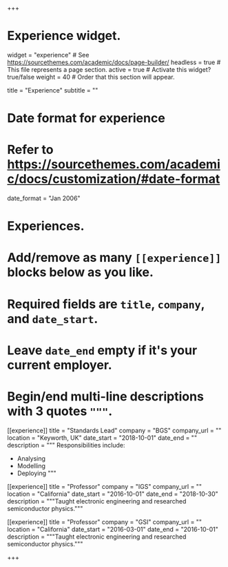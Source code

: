 +++
# Experience widget.
widget = "experience"  # See https://sourcethemes.com/academic/docs/page-builder/
headless = true  # This file represents a page section.
active = true  # Activate this widget? true/false
weight = 40  # Order that this section will appear.

title = "Experience"
subtitle = ""

# Date format for experience
#   Refer to https://sourcethemes.com/academic/docs/customization/#date-format
date_format = "Jan 2006"

# Experiences.
#   Add/remove as many `[[experience]]` blocks below as you like.
#   Required fields are `title`, `company`, and `date_start`.
#   Leave `date_end` empty if it's your current employer.
#   Begin/end multi-line descriptions with 3 quotes `"""`.
[[experience]]
  title = "Standards Lead"
  company = "BGS"
  company_url = ""
  location = "Keyworth, UK"
  date_start = "2018-10-01"
  date_end = ""
  description = """
  Responsibilities include:

  * Analysing
  * Modelling
  * Deploying
  """

[[experience]]
  title = "Professor"
  company = "IGS"
  company_url = ""
  location = "California"
  date_start = "2016-10-01"
  date_end = "2018-10-30"
  description = """Taught electronic engineering and researched semiconductor physics."""

[[experience]]
  title = "Professor"
  company = "GSI"
  company_url = ""
  location = "California"
  date_start = "2016-03-01"
  date_end = "2016-10-01"
  description = """Taught electronic engineering and researched semiconductor physics."""

+++
